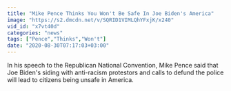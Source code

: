 ```yaml
---
title: "Mike Pence Thinks You Won't Be Safe In Joe Biden's America"
image: "https://s2.dmcdn.net/v/SQRID1VIMLQhYFxjK/x240"
vid_id: "x7vt40d"
categories: "news"
tags: ["Pence","Thinks","Won't"]
date: "2020-08-30T07:17:03+03:00"
---
```

In his speech to the Republican National Convention, Mike Pence said that Joe Biden's siding with anti-racism protestors and calls to defund the police will lead to citizens being unsafe in America.
